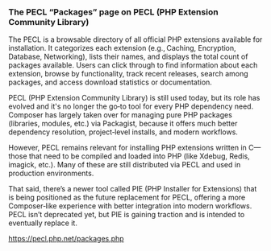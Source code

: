 
### The PECL “Packages” page on PECL (PHP Extension Community Library)

The PECL is a browsable directory of all official PHP extensions available for installation.
It categorizes each extension (e.g., Caching, Encryption, Database, Networking), lists their names, and displays the total count of packages available.
Users can click through to find information about each extension, browse by functionality, track recent releases, search among packages, and access download statistics or documentation.

PECL (PHP Extension Community Library) is still used today, but its role has evolved and it's no longer the go‑to tool for every PHP dependency need.
Composer has largely taken over for managing pure PHP packages (libraries, modules, etc.) via Packagist, because it offers much better dependency resolution, project‑level installs, and modern workflows. 

However, PECL remains relevant for installing PHP extensions written in C—those that need to be compiled and loaded into PHP (like Xdebug, Redis, imagick, etc.).
Many of these are still distributed via PECL and used in production environments. 

That said, there’s a newer tool called PIE (PHP Installer for Extensions) that is being positioned as the future replacement for PECL, offering a more Composer‑like experience with better integration into modern workflows.
PECL isn’t deprecated yet, but PIE is gaining traction and is intended to eventually replace it. 

https://pecl.php.net/packages.php

